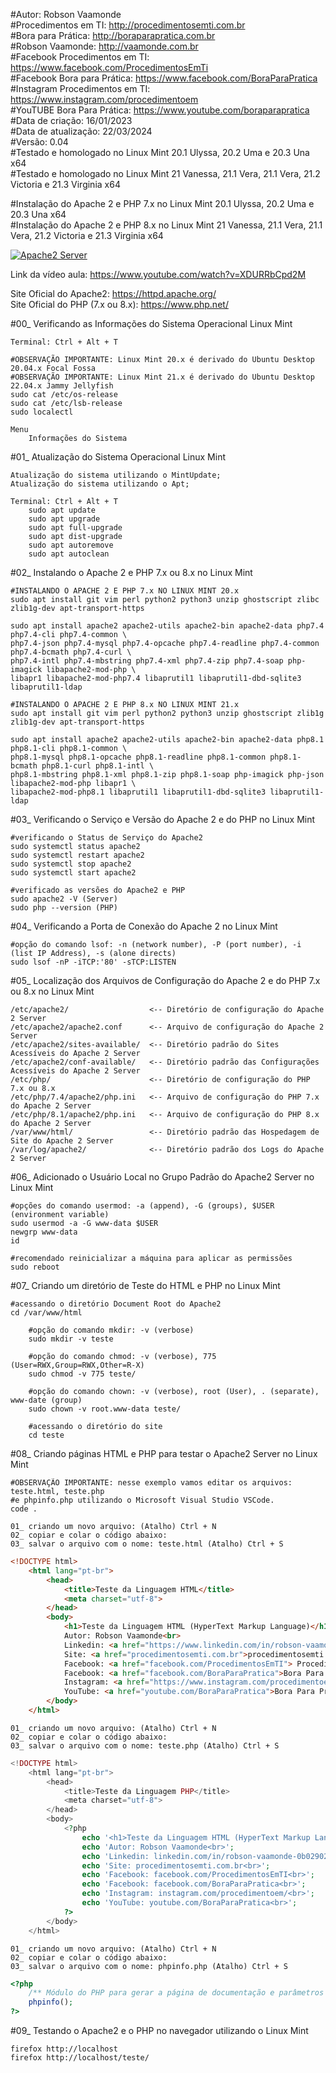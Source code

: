 #Autor: Robson Vaamonde<br>
#Procedimentos em TI: http://procedimentosemti.com.br<br>
#Bora para Prática: http://boraparapratica.com.br<br>
#Robson Vaamonde: http://vaamonde.com.br<br>
#Facebook Procedimentos em TI: https://www.facebook.com/ProcedimentosEmTi<br>
#Facebook Bora para Prática: https://www.facebook.com/BoraParaPratica<br>
#Instagram Procedimentos em TI: https://www.instagram.com/procedimentoem<br>
#YouTUBE Bora Para Prática: https://www.youtube.com/boraparapratica<br>
#Data de criação: 16/01/2023<br>
#Data de atualização: 22/03/2024<br>
#Versão: 0.04<br>
#Testado e homologado no Linux Mint 20.1 Ulyssa, 20.2 Uma e 20.3 Una x64<br>
#Testado e homologado no Linux Mint 21 Vanessa, 21.1 Vera, 21.1 Vera, 21.2 Victoria e 21.3 Virginia x64

#Instalação do Apache 2 e PHP 7.x no Linux Mint 20.1 Ulyssa, 20.2 Uma e 20.3 Una x64<br>
#Instalação do Apache 2 e PHP 8.x no Linux Mint 21 Vanessa, 21.1 Vera, 21.1 Vera, 21.2 Victoria e 21.3 Virginia x64

[![Apache2 Server](http://img.youtube.com/vi/XDURRbCpd2M/0.jpg)](https://www.youtube.com/watch?v=XDURRbCpd2M "Apache2 Server")

Link da vídeo aula: https://www.youtube.com/watch?v=XDURRbCpd2M

Site Oficial do Apache2: https://httpd.apache.org/<br>
Site Oficial do PHP (7.x ou 8.x): https://www.php.net/

#00_ Verificando as Informações do Sistema Operacional Linux Mint<br>

	Terminal: Ctrl + Alt + T

	#OBSERVAÇÃO IMPORTANTE: Linux Mint 20.x é derivado do Ubuntu Desktop 20.04.x Focal Fossa 
	#OBSERVAÇÃO IMPORTANTE: Linux Mint 21.x é derivado do Ubuntu Desktop 22.04.x Jammy Jellyfish
	sudo cat /etc/os-release
	sudo cat /etc/lsb-release
	sudo localectl

	Menu
		Informações do Sistema

#01_ Atualização do Sistema Operacional Linux Mint<br>

	Atualização do sistema utilizando o MintUpdate;
	Atualização do sistema utilizando o Apt;

	Terminal: Ctrl + Alt + T
		sudo apt update
		sudo apt upgrade
		sudo apt full-upgrade
		sudo apt dist-upgrade
		sudo apt autoremove
		sudo apt autoclean

#02_ Instalando o Apache 2 e PHP 7.x ou 8.x no Linux Mint<br>

	#INSTALANDO O APACHE 2 E PHP 7.x NO LINUX MINT 20.x
	sudo apt install git vim perl python2 python3 unzip ghostscript zlibc zlib1g-dev apt-transport-https
	
	sudo apt install apache2 apache2-utils apache2-bin apache2-data php7.4 php7.4-cli php7.4-common \
	php7.4-json php7.4-mysql php7.4-opcache php7.4-readline php7.4-common php7.4-bcmath php7.4-curl \
	php7.4-intl php7.4-mbstring php7.4-xml php7.4-zip php7.4-soap php-imagick libapache2-mod-php \
	libapr1 libapache2-mod-php7.4 libaprutil1 libaprutil1-dbd-sqlite3 libaprutil1-ldap

	#INSTALANDO O APACHE 2 E PHP 8.x NO LINUX MINT 21.x
	sudo apt install git vim perl python2 python3 unzip ghostscript zlib1g zlib1g-dev apt-transport-https

	sudo apt install apache2 apache2-utils apache2-bin apache2-data php8.1 php8.1-cli php8.1-common \
	php8.1-mysql php8.1-opcache php8.1-readline php8.1-common php8.1-bcmath php8.1-curl php8.1-intl \
	php8.1-mbstring php8.1-xml php8.1-zip php8.1-soap php-imagick php-json libapache2-mod-php libapr1 \
	libapache2-mod-php8.1 libaprutil1 libaprutil1-dbd-sqlite3 libaprutil1-ldap

#03_ Verificando o Serviço e Versão do Apache 2 e do PHP no Linux Mint<br>

	#verificando o Status de Serviço do Apache2
	sudo systemctl status apache2
	sudo systemctl restart apache2
	sudo systemctl stop apache2
	sudo systemctl start apache2

	#verificado as versões do Apache2 e PHP
	sudo apache2 -V (Server)
	sudo php --version (PHP)

#04_ Verificando a Porta de Conexão do Apache 2 no Linux Mint<br>

	#opção do comando lsof: -n (network number), -P (port number), -i (list IP Address), -s (alone directs)
	sudo lsof -nP -iTCP:'80' -sTCP:LISTEN

#05_ Localização dos Arquivos de Configuração do Apache 2 e do PHP 7.x ou 8.x no Linux Mint<br>

	/etc/apache2/                  <-- Diretório de configuração do Apache 2 Server
	/etc/apache2/apache2.conf      <-- Arquivo de configuração do Apache 2 Server
	/etc/apache2/sites-available/  <-- Diretório padrão do Sites Acessíveis do Apache 2 Server
	/etc/apache2/conf-available/   <-- Diretório padrão das Configurações Acessíveis do Apache 2 Server
	/etc/php/                      <-- Diretório de configuração do PHP 7.x ou 8.x
	/etc/php/7.4/apache2/php.ini   <-- Arquivo de configuração do PHP 7.x do Apache 2 Server
	/etc/php/8.1/apache2/php.ini   <-- Arquivo de configuração do PHP 8.x do Apache 2 Server
	/var/www/html/                 <-- Diretório padrão das Hospedagem de Site do Apache 2 Server
	/var/log/apache2/              <-- Diretório padrão dos Logs do Apache 2 Server

#06_ Adicionado o Usuário Local no Grupo Padrão do Apache2 Server no Linux Mint<br>

	#opções do comando usermod: -a (append), -G (groups), $USER (environment variable)
	sudo usermod -a -G www-data $USER
	newgrp www-data
	id
	
	#recomendado reinicializar a máquina para aplicar as permissões
	sudo reboot

#07_ Criando um diretório de Teste do HTML e PHP no Linux Mint<br>

	#acessando o diretório Document Root do Apache2
	cd /var/www/html
		
		#opção do comando mkdir: -v (verbose)
		sudo mkdir -v teste
		
		#opção do comando chmod: -v (verbose), 775 (User=RWX,Group=RWX,Other=R-X)
		sudo chmod -v 775 teste/
		
		#opção do comando chown: -v (verbose), root (User), . (separate), www-date (group)
		sudo chown -v root.www-data teste/
		
		#acessando o diretório do site
		cd teste

#08_ Criando páginas HTML e PHP para testar o Apache2 Server no Linux Mint<br>

	#OBSERVAÇÃO IMPORTANTE: nesse exemplo vamos editar os arquivos: teste.html, teste.php
	#e phpinfo.php utilizando o Microsoft Visual Studio VSCode.
	code .

	01_ criando um novo arquivo: (Atalho) Ctrl + N
	02_ copiar e colar o código abaixo: 
	03_ salvar o arquivo com o nome: teste.html (Atalho) Ctrl + S

```html
<!DOCTYPE html>
	<html lang="pt-br">
		<head>
			<title>Teste da Linguagem HTML</title>
			<meta charset="utf-8">
		</head>
		<body>
			<h1>Teste da Linguagem HTML (HyperText Markup Language)</h1>
			Autor: Robson Vaamonde<br>
			Linkedin: <a href="https://www.linkedin.com/in/robson-vaamonde-0b029028/">Robson Vaamonde</a><br>
			Site: <a href="procedimentosemti.com.br">procedimentosemti.com.br</a><br>
			Facebook: <a href="facebook.com/ProcedimentosEmTI"> Procedimentos Em TI</a><br>
			Facebook: <a href="facebook.com/BoraParaPratica">Bora Para Pratica</a><br>
			Instagram: <a href="https://www.instagram.com/procedimentoem/?hl=pt-br">Procedimentos Em TI</a><br>
			YouTube: <a href="youtube.com/BoraParaPratica">Bora Para Pratica</a><br>
		</body>
	</html>
```

	01_ criando um novo arquivo: (Atalho) Ctrl + N
	02_ copiar e colar o código abaixo: 
	03_ salvar o arquivo com o nome: teste.php (Atalho) Ctrl + S

```php
<!DOCTYPE html>
	<html lang="pt-br">
		<head>
			<title>Teste da Linguagem PHP</title>
			<meta charset="utf-8">
		</head>
		<body>
			<?php 
				echo '<h1>Teste da Linguagem HTML (HyperText Markup Language)</h1>';
				echo 'Autor: Robson Vaamonde<br>';
				echo 'Linkedin: linkedin.com/in/robson-vaamonde-0b029028/<br>';
				echo 'Site: procedimentosemti.com.br<br>';
				echo 'Facebook: facebook.com/ProcedimentosEmTI<br>';
				echo 'Facebook: facebook.com/BoraParaPratica<br>';
				echo 'Instagram: instagram.com/procedimentoem/<br>';
				echo 'YouTube: youtube.com/BoraParaPratica<br>'; 
			?>
		</body>
	</html>
```

	01_ criando um novo arquivo: (Atalho) Ctrl + N
	02_ copiar e colar o código abaixo: 
	03_ salvar o arquivo com o nome: phpinfo.php (Atalho) Ctrl + S

```php
<?php
	/** Módulo do PHP para gerar a página de documentação e parâmetros do PHP*/
	phpinfo(); 
?>
```

#09_ Testando o Apache2 e o PHP no navegador utilizando o Linux Mint<br>

	firefox http://localhost
	firefox http://localhost/teste/
